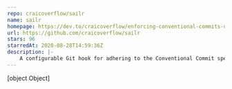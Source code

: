 ```yaml
---
repo: craicoverflow/sailr
name: sailr
homepage: https://dev.to/craicoverflow/enforcing-conventional-commits-using-git-hooks-1o5p
url: https://github.com/craicoverflow/sailr
stars: 96
starredAt: 2020-08-28T14:59:36Z
description: |-
    A configurable Git hook for adhering to the Conventional Commit specification
---
```


[object Object]
